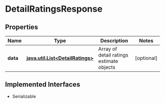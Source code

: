 

# DetailRatingsResponse


## Properties

Name | Type | Description | Notes
------------ | ------------- | ------------- | -------------
**data** | [**java.util.List&lt;DetailRatings&gt;**](DetailRatings.md) | Array of detail ratings estimate objects |  [optional]


## Implemented Interfaces

* Serializable


